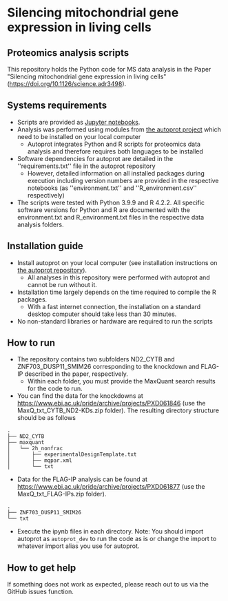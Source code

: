 # Silencing mitochondrial gene expression in living cells					
## Proteomics analysis scripts

This repository holds the Python code for MS data analysis in the Paper "Silencing mitochondrial gene expression in living cells" (https://doi.org/10.1126/science.adr3498).


## Systems requirements
- Scripts are provided as [Jupyter notebooks](https://jupyter.org/).
- Analysis was performed using modules from [the autoprot project](https://github.com/ag-warscheid/autoprot) which need to be installed on your local computer
  - Autoprot integrates Python and R scripts for proteomics data analysis and therefore requires both languages to be installed
- Software dependencies for autoprot are detailed in the ''requirements.txt'' file in the autoprot repository
  - However, detailed information on all installed packages during execution including version numbers are provided in the respective notebooks (as ''environment.txt'' and ''R_environment.csv'' respectively)
- The scripts were tested with Python 3.9.9 and R 4.2.2. All specific software versions for Python and R are documented with the environment.txt and R_environment.txt files in the respective data analysis folders.


## Installation guide
- Install autoprot on your local computer (see installation instructions on [the autoprot repository](https://github.com/ag-warscheid/autoprot)).
  - All analyses in this repository were performed with autoprot and cannot be run without it.
- Installation time largely depends on the time required to compile the R packages.
  - With a fast internet connection, the installation on a standard desktop computer should take less than 30 minutes.
- No non-standard libraries or hardware are required to run the scripts

## How to run

- The repository contains two subfolders ND2_CYTB and ZNF703_DUSP11_SMIM26 corresponding to the knockdown and FLAG-IP described in the paper, respectively.
  - Within each folder, you must provide the MaxQuant search results for the code to run.
- You can find the data for the knockdowns at https://www.ebi.ac.uk/pride/archive/projects/PXD061846 (use the MaxQ_txt_CYTB_ND2-KDs.zip folder). The resulting directory structure should be as follows
  
```
.
├── ND2_CYTB
├── maxquant
│   └── 2h_nonfrac
│       ├── experimentalDesignTemplate.txt
│       ├── mqpar.xml
│       └── txt
```

- Data for the FLAG-IP analysis can be found at https://www.ebi.ac.uk/pride/archive/projects/PXD061877 (use the MaxQ_txt_FLAG-IPs.zip folder).

```
.
├── ZNF703_DUSP11_SMIM26
└── txt
```

- Execute the ipynb files in each directory. Note: You should import autoprot as `autoprot_dev` to run the code as is or change the import to whatever import alias you use for autoprot.

## How to get help
If something does not work as expected, please reach out to us via the GitHub issues function.